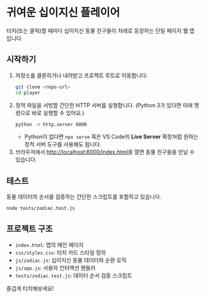 # 귀여운 십이지신 플레이어

터치(또는 클릭)할 때마다 십이지신 동물 친구들이 차례로 등장하는 단일 페이지 웹 앱입니다.

## 시작하기

1. 저장소를 클론하거나 내려받고 프로젝트 루트로 이동합니다.
   ```bash
   git clone <repo-url>
   cd player
   ```
2. 정적 파일을 서빙할 간단한 HTTP 서버를 실행합니다. (Python 3가 있다면 아래 명령으로 바로 실행할 수 있어요.)
   ```bash
   python -m http.server 8000
   ```
   - Python이 없다면 `npx serve` 혹은 VS Code의 **Live Server** 확장처럼 원하는 정적 서버 도구를 사용해도 됩니다.
3. 브라우저에서 [http://localhost:8000/index.html](http://localhost:8000/index.html)을 열면 동물 친구들을 만날 수 있습니다.

## 테스트

동물 데이터의 순서를 검증하는 간단한 스크립트를 포함하고 있습니다.

```bash
node tests/zodiac.test.js
```

## 프로젝트 구조

- `index.html`: 앱의 메인 페이지
- `css/styles.css`: 터치 카드 스타일 정의
- `js/zodiac.js`: 십이지신 동물 데이터와 순환 로직
- `js/app.js`: 사용자 인터랙션 핸들러
- `tests/zodiac.test.js`: 데이터 순서 검증 스크립트

즐겁게 터치해보세요!
